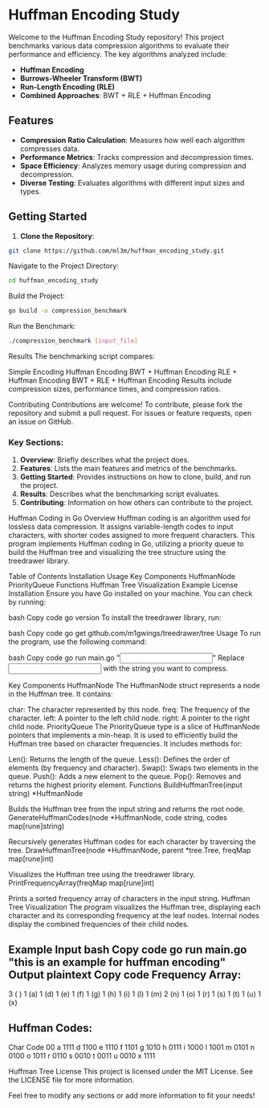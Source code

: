 # Huffman Encoding Study

Welcome to the Huffman Encoding Study repository! This project benchmarks various data compression algorithms to evaluate their performance and efficiency. The key algorithms analyzed include:

- **Huffman Encoding**
- **Burrows-Wheeler Transform (BWT)**
- **Run-Length Encoding (RLE)**
- **Combined Approaches**: BWT + RLE + Huffman Encoding

## Features

- **Compression Ratio Calculation**: Measures how well each algorithm compresses data.
- **Performance Metrics**: Tracks compression and decompression times.
- **Space Efficiency**: Analyzes memory usage during compression and decompression.
- **Diverse Testing**: Evaluates algorithms with different input sizes and types.

## Getting Started

1. **Clone the Repository**:
```bash
git clone https://github.com/ml3m/huffman_encoding_study.git
```

Navigate to the Project Directory:

```bash
cd huffman_encoding_study
```
Build the Project:

```bash
go build -o compression_benchmark
```
Run the Benchmark:
```bash
./compression_benchmark [input_file]
```

Results
The benchmarking script compares:

Simple Encoding
Huffman Encoding
BWT + Huffman Encoding
RLE + Huffman Encoding
BWT + RLE + Huffman Encoding
Results include compression sizes, performance times, and compression ratios.

Contributing
Contributions are welcome! To contribute, please fork the repository and submit a pull request. For issues or feature requests, open an issue on GitHub.



### Key Sections:

1. **Overview**: Briefly describes what the project does.
2. **Features**: Lists the main features and metrics of the benchmarks.
3. **Getting Started**: Provides instructions on how to clone, build, and run the project.
4. **Results**: Describes what the benchmarking script evaluates.
6. **Contributing**: Information on how others can contribute to the project.

Huffman Coding in Go
Overview
Huffman coding is an algorithm used for lossless data compression. It assigns variable-length codes to input characters, with shorter codes assigned to more frequent characters. This program implements Huffman coding in Go, utilizing a priority queue to build the Huffman tree and visualizing the tree structure using the treedrawer library.

Table of Contents
Installation
Usage
Key Components
HuffmanNode
PriorityQueue
Functions
Huffman Tree Visualization
Example
License
Installation
Ensure you have Go installed on your machine. You can check by running:

bash
Copy code
go version
To install the treedrawer library, run:

bash
Copy code
go get github.com/m1gwings/treedrawer/tree
Usage
To run the program, use the following command:

bash
Copy code
go run main.go "<input string>"
Replace <input string> with the string you want to compress.

Key Components
HuffmanNode
The HuffmanNode struct represents a node in the Huffman tree. It contains:

char: The character represented by this node.
freq: The frequency of the character.
left: A pointer to the left child node.
right: A pointer to the right child node.
PriorityQueue
The PriorityQueue type is a slice of HuffmanNode pointers that implements a min-heap. It is used to efficiently build the Huffman tree based on character frequencies. It includes methods for:

Len(): Returns the length of the queue.
Less(): Defines the order of elements (by frequency and character).
Swap(): Swaps two elements in the queue.
Push(): Adds a new element to the queue.
Pop(): Removes and returns the highest priority element.
Functions
BuildHuffmanTree(input string) *HuffmanNode

Builds the Huffman tree from the input string and returns the root node.
GenerateHuffmanCodes(node *HuffmanNode, code string, codes map[rune]string)

Recursively generates Huffman codes for each character by traversing the tree.
DrawHuffmanTree(node *HuffmanNode, parent *tree.Tree, freqMap map[rune]int)

Visualizes the Huffman tree using the treedrawer library.
PrintFrequencyArray(freqMap map[rune]int)

Prints a sorted frequency array of characters in the input string.
Huffman Tree Visualization
The program visualizes the Huffman tree, displaying each character and its corresponding frequency at the leaf nodes. Internal nodes display the combined frequencies of their child nodes.

Example
Input
bash
Copy code
go run main.go "this is an example for huffman encoding"
Output
plaintext
Copy code
Frequency Array:
----------------
3 ( )
1 (a)
1 (d)
1 (e)
1 (f)
1 (g)
1 (h)
1 (i)
1 (l)
1 (m)
2 (n)
1 (o)
1 (r)
1 (s)
1 (t)
1 (u)
1 (x)

Huffman Codes:
--------------
Char  Code
      00
a     1111
d     1100
e     1110
f     1101
g     1010
h     0111
i     1000
l     1001
m     0101
n     0100
o     1011
r     0110
s     0010
t     0011
u     0010
x     1111

Huffman Tree
License
This project is licensed under the MIT License. See the LICENSE file for more information.

Feel free to modify any sections or add more information to fit your needs!
